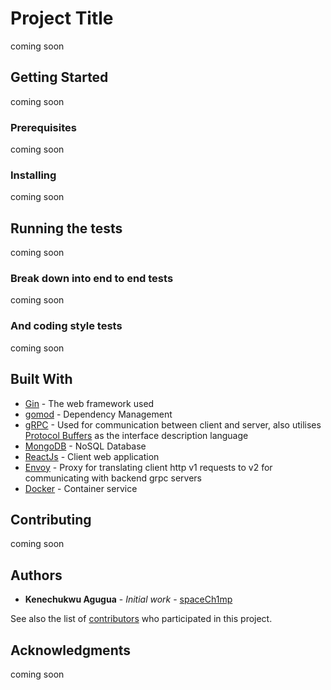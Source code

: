# Project Title

coming soon
<!-- One Paragraph of project description goes here -->

## Getting Started

coming soon
<!-- These instructions will get you a copy of the project up and running on your local machine for development and testing purposes. See deployment for notes on how to deploy the project on a live system. -->

### Prerequisites

coming soon
<!-- 
What things you need to install the software and how to install them -->
<!-- 
```
Give examples
``` -->

### Installing

coming soon
<!-- A step by step series of examples that tell you how to get a development env running

Say what the step will be

```
Give the example
```

And repeat

```
until finished
```

End with an example of getting some data out of the system or using it for a little demo -->

## Running the tests

coming soon
<!-- 
Explain how to run the automated tests for this system -->

### Break down into end to end tests

coming soon
<!-- Explain what these tests test and why

```
Give an example
``` -->

### And coding style tests

coming soon
<!-- 
Explain what these tests test and why

```
Give an example
``` -->

<!-- ## Deployment

Add additional notes about how to deploy this on a live system -->

## Built With

* [Gin](https://github.com/gin-gonic/gin) - The web framework used
* [gomod](https://github.com/golang/go/wiki/Modules) - Dependency Management
* [gRPC](https://grpc.io/) - Used for communication between client and server, also utilises [Protocol Buffers](https://developers.google.com/protocol-buffers) as the interface description language
* [MongoDB](https://www.mongodb.com/) - NoSQL Database
* [ReactJs](https://reactjs.org/) - Client web application
* [Envoy](https://www.envoyproxy.io/) - Proxy for translating client http v1 requests to v2 for communicating with backend grpc servers
* [Docker](https://www.docker.com/) - Container service

## Contributing

coming soon

## Authors

* **Kenechukwu Agugua** - *Initial work* - [spaceCh1mp](https://github.com/spaceCh1mp)

See also the list of [contributors](https://github.com/spaceCh1mp/pow/contributors) who participated in this project.
<!-- 
## License

This project is licensed under the MIT License - see the [LICENSE.md](LICENSE.md) file for details -->

## Acknowledgments

coming soon
<!-- 
* Hat tip to anyone whose code was used
* Inspiration
* etc -->
